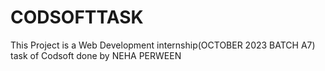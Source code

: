 # CODSOFTTASK
This Project is a Web Development internship(OCTOBER 2023 BATCH A7) task of Codsoft done by NEHA PERWEEN
